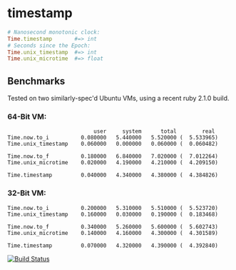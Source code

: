 timestamp
=========

```ruby
# Nanosecond monotonic clock:
Time.timestamp       #=> int
# Seconds since the Epoch:
Time.unix_timestamp  #=> int
Time.unix_microtime  #=> float
```

Benchmarks
----------

Tested on two similarly-spec'd Ubuntu VMs, using a recent ruby 2.1.0 build.

### 64-Bit VM:
```
                           user     system      total        real
Time.now.to_i          0.080000   5.440000   5.520000 (  5.533965)
Time.unix_timestamp    0.060000   0.000000   0.060000 (  0.060482)

Time.now.to_f          0.180000   6.840000   7.020000 (  7.012264)
Time.unix_microtime    0.020000   4.190000   4.210000 (  4.209150)

Time.timestamp         0.040000   4.340000   4.380000 (  4.384826)
```
### 32-Bit VM:
```
Time.now.to_i          0.200000   5.310000   5.510000 (  5.523720)
Time.unix_timestamp    0.160000   0.030000   0.190000 (  0.183468)

Time.now.to_f          0.340000   5.260000   5.600000 (  5.602743)
Time.unix_microtime    0.140000   4.160000   4.300000 (  4.301589)

Time.timestamp         0.070000   4.320000   4.390000 (  4.392840)
```


[![Build Status](https://travis-ci.org/phluid61/timestamp-gem.png)](https://travis-ci.org/phluid61/timestamp-gem)
